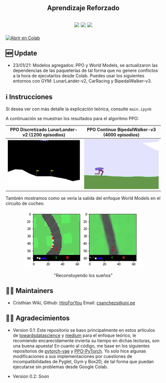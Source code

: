 <h2 align="center">
<p>Aprendizaje Reforzado</p>
</h2>

<h2 align="center">
<p></p>
<img src="https://img.shields.io/badge/PyTorch%20-%23EE4C2C.svg?&style=for-the-badge&logo=PyTorch&logoColor=white" />
<img src="https://img.shields.io/badge/numpy%20-%23013243.svg?&style=for-the-badge&logo=numpy&logoColor=white" />
<img src="https://img.shields.io/badge/Made%20with-Jupyter-orange?style=for-the-badge&logo=Jupyter" />
<p></p>
</h2>

[![Abrir en Colab](https://colab.research.google.com/assets/colab-badge.svg)](https://colab.research.google.com/github/HiroForYou/RL-Algorithms/blob/master/main.ipynb)



## 🆕 Update
- 23/01/21: Modelos agregados: PPO y World Models, se actualizaron las dependencias de las paqueterías de tal forma que no genere conflictos a la hora de ejecutarlos desde Colab. Puedes usar los siguientes entornos con GYM: LunarLander-v2, CarRacing y BipedalWalker-v3.

## ℹ️ Instrucciones
Si desea ver con más detalle la explicación teórica, consulte `main.ipynb`

A continuación se muestran los resultados para el algoritmo PPO:

PPO Discretizado LunarLander-v2 (1200 episodios)           |  PPO Contínuo BipedalWalker-v3 (4000 episodios)
:-------------------------:|:-------------------------:
![](PPO-PyTorch/gif/PPO_LunarLander-v2.gif) |  ![](PPO-PyTorch/gif/PPO_BipedalWalker-v2.gif)


También mostramos como se vería la salida del enfoque World Models en el circuito de coches:
<p align="center">
  <img src="World-Models-PyTorch/src/car.gif" />
  <p align="center">"Reconstuyendo los sueños"</p>
</p>

## 👨‍💻 Maintainers
* Cristhian Wiki, Github: [HiroForYou](https://github.com/HiroForYou) Email: csanchezs@uni.pe

## 🙏🏽 Agradecimientos
* Version 0.1:
Este repositorio se baso principalmente en estos artículos de [towardsdatascience](https://towardsdatascience.com/introduction-to-proximal-policy-optimization-tutorial-with-openai-gym-environment-d1d80036e7c2) y [medium](https://medium.com/arxiv-bytes/summary-world-models-b050be1bf2d5) para el enfoque teórico, le recomiendo encarecidamente invierta su tiempo en dichas lecturas, son una buena apuesta!
En cuanto al código, me base en los siguientes repositorios de [pytorch-vae](https://github.com/sksq96/pytorch-vae.git) y [PPO-PyTorch](https://github.com/nikhilbarhate99/PPO-PyTorch.git). Yo solo hice algunas modificaciones a sus implementaciones por cuestiones de incompatibilidades de Pyglet, Gym y Box2D, de tal forma que puedan ejecutarse sin problemas desde Google Colab. 

* Version 0.2:
*Soon*